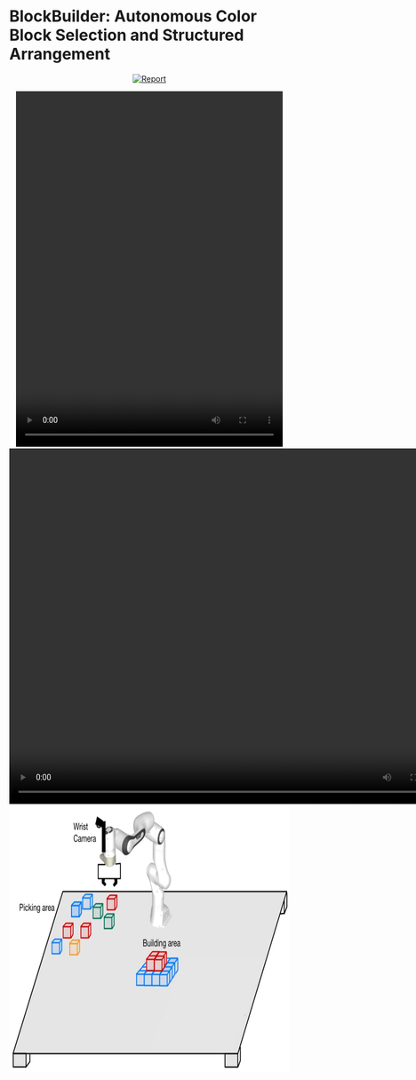# BlockBuilder: Autonomous Color Block Selection and Structured Arrangement

<p align="center">
    <a href=''>
      <img src='https://img.shields.io/badge/Project-Report-blue?style=plastic&logo=GitHub' alt='Report'>
    </a>
</p>

<div align="center">
  <video width="480" height="640" controls>
    <source src="/assets/forward.mp4" type="video/mp4">
    Your browser does not support the video tag.
  </video>
  <video width="800" height="640" controls>
    <source src="/assets/reset.mp4" type="video/mp4">
    Your browser does not support the video tag.
  </video>
</div>



<div align="center">
  <img width="640" height="480" alt="hardware_setup_illustration" src="/assets/hardware-setup.png" />
</div>



